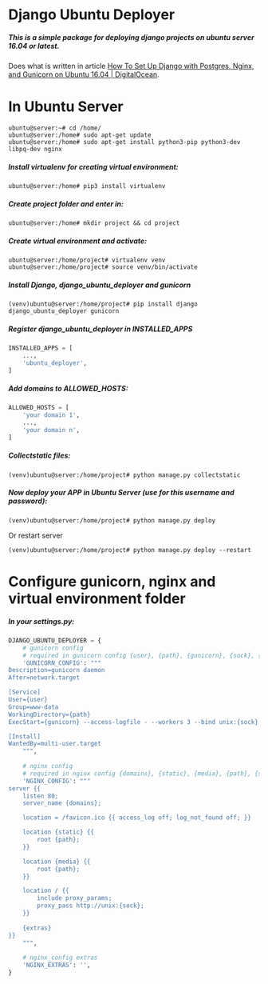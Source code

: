 # Django Ubuntu Deployer
##### This is a simple package for deploying django projects on ubuntu server 16.04 or latest.
Does what is written in article [How To Set Up Django with Postgres, Nginx, and Gunicorn on Ubuntu 16.04 | DigitalOcean](https://www.digitalocean.com/community/tutorials/how-to-set-up-django-with-postgres-nginx-and-gunicorn-on-ubuntu-16-04).

# In Ubuntu Server
```text
ubuntu@server:~# cd /home/
ubuntu@server:/home# sudo apt-get update
ubuntu@server:/home# sudo apt-get install python3-pip python3-dev libpq-dev nginx
```

##### Install virtualenv for creating virtual environment: 
```text
ubuntu@server:/home# pip3 install virtualenv
```

##### Create project folder and enter in:
```text
ubuntu@server:/home# mkdir project && cd project
```

##### Create virtual environment and activate: 
```text
ubuntu@server:/home/project# virtualenv venv
ubuntu@server:/home/project# source venv/bin/activate
```

##### Install Django, django_ubuntu_deployer and gunicorn
```text
(venv)ubuntu@server:/home/project# pip install django django_ubuntu_deployer gunicorn
```

##### Register django_ubuntu_deployer in INSTALLED_APPS
```python
INSTALLED_APPS = [
    ...,
    'ubuntu_deployer',
]
```

##### Add domains to ALLOWED_HOSTS:
```python
ALLOWED_HOSTS = [
    'your domain 1',
    ...,
    'your domain n',
]
```

##### Collectstatic files:
```text
(venv)ubuntu@server:/home/project# python manage.py collectstatic
```

##### Now deploy your APP in Ubuntu Server (use for this username and password):
```text
(venv)ubuntu@server:/home/project# python manage.py deploy
```
Or restart server
```text
(venv)ubuntu@server:/home/project# python manage.py deploy --restart
```

# Configure gunicorn, nginx and virtual environment folder
##### In your settings.py:
```python
DJANGO_UBUNTU_DEPLOYER = {
    # gunicorn config
    # required in gunicorn config {user}, {path}, {gunicorn}, {sock}, {name}
    'GUNICORN_CONFIG': """
Description=gunicorn daemon
After=network.target

[Service]
User={user}
Group=www-data
WorkingDirectory={path}
ExecStart={gunicorn} --access-logfile - --workers 3 --bind unix:{sock} {name}.wsgi:application

[Install]
WantedBy=multi-user.target
    """,
    
    # nginx config
    # required in nginx config {domains}, {static}, {media}, {path}, {sock}, {extras}
    'NGINX_CONFIG': """
server {{
    listen 80;
    server_name {domains};

    location = /favicon.ico {{ access_log off; log_not_found off; }}

    location {static} {{
        root {path};
    }}

    location {media} {{
        root {path};
    }}

    location / {{
        include proxy_params;
        proxy_pass http://unix:{sock};
    }}
    
    {extras}
}}
    """,
        
    # nginx_config extras
    'NGINX_EXTRAS': '',
}
```
